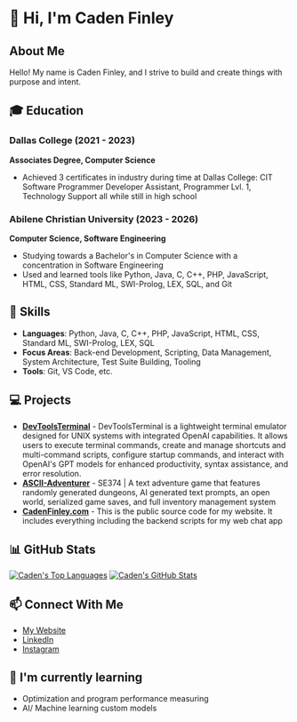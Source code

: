# 👋 Hi, I'm Caden Finley

## About Me
Hello! My name is Caden Finley, and I strive to build and create things with purpose and intent.

## 🎓 Education
### Dallas College (2021 - 2023)
**Associates Degree, Computer Science**
- Achieved 3 certificates in industry during time at Dallas College: CIT Software Programmer Developer Assistant, Programmer Lvl. 1, Technology Support all while still in high school

### Abilene Christian University (2023 - 2026)
**Computer Science, Software Engineering**
- Studying towards a Bachelor's in Computer Science with a concentration in Software Engineering
- Used and learned tools like Python, Java, C, C++, PHP, JavaScript, HTML, CSS, Standard ML, SWI-Prolog, LEX, SQL, and Git

## 🚀 Skills
- **Languages**: Python, Java, C, C++, PHP, JavaScript, HTML, CSS, Standard ML, SWI-Prolog, LEX, SQL
- **Focus Areas**: Back-end Development, Scripting, Data Management, System Architecture, Test Suite Building, Tooling
- **Tools**: Git, VS Code, etc.

## 💻 Projects
- [**DevToolsTerminal**](https://github.com/CadenFinley/DevToolsTerminal) - DevToolsTerminal is a lightweight terminal emulator designed for UNIX systems with integrated OpenAI capabilities. It allows users to execute terminal commands, create and manage shortcuts and multi-command scripts, configure startup commands, and interact with OpenAI's GPT models for enhanced productivity, syntax assistance, and error resolution.
- [**ASCII-Adventurer**](https://github.com/CadenFinley/ASCII-Adventurer) - SE374 | A text adventure game that features randomly generated dungeons, AI generated text prompts, an open world, serialized game saves, and full inventory management system
- [**CadenFinley.com**](https://github.com/CadenFinley/CadenFinley.com) - This is the public source code for my website. It includes everything including the backend scripts for my web chat app

## 📊 GitHub Stats
[![Caden's Top Languages](https://github-readme-stats.vercel.app/api/top-langs/?username=cadenfinley&layout=donut)](https://github.com/anuraghazra/github-readme-stats)
[![Caden's GitHub Stats](https://github-readme-stats.vercel.app/api?username=cadenfinley&show_icons=true&theme=radical)](https://github.com/anuraghazra/github-readme-stats)

## 📫 Connect With Me
- [My Website](https://cadenfinley.com/)
- [LinkedIn](https://www.linkedin.com/in/cadenjfinley/)
- [Instagram](https://www.instagram.com/cadenfinley/)

## 🌱 I'm currently learning
- Optimization and program performance measuring
- AI/ Machine learning custom models